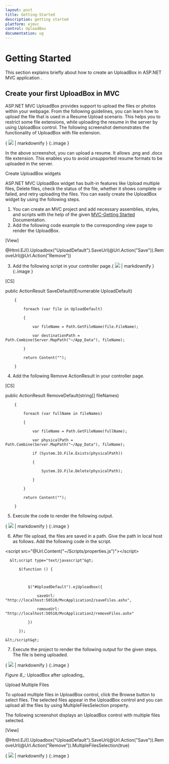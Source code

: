 ```yaml
---
layout: post
title: Getting-Started
description: getting started
platform: ejmvc
control: UploadBox
documentation: ug
---
```


# Getting Started

This section explains briefly about how to create an UploadBox in ASP.NET MVC application .

## Create your first UploadBox in MVC

ASP.NET MVC UploadBox provides support to upload the files or photos within your webpage. From the following guidelines, you can learn how to upload the file that is used in a Resume Upload scenario. This helps you to restrict some file extensions, while uploading the resume in the server by using UploadBox control. The following screenshot demonstrates the functionality of UploadBox with file extension.

{ ![](Getting-Started_images/Getting-Started_img1.png) | markdownify }
{:.image }


In the above screenshot, you can upload a resume. It allows .png and .docx file extension. This enables you to avoid unsupported resume formats to be uploaded in the server.

Create UploadBox widgets

ASP.NET MVC UploadBox widget has built-in features like Upload multiple files, Delete files, check the status of the file, whether it shows complete or failed, and retry uploading the files.  You can easily create the UploadBox widget by using the following steps.

1. You can create an MVC project and add necessary assemblies, styles, and scripts with the help of the given [MVC-Getting Started](http://help.syncfusion.com/ug/js/Documents/gettingstartedwithmv.htm) Documentation.
2. Add the following code example to the corresponding view page to render the UploadBox.



[View]

@Html.EJ().Uploadbox("UploadDefault").SaveUrl(@Url.Action("Save")).RemoveUrl(@Url.Action("Remove"))



3. Add the following script in your controller page.{ ![](Getting-Started_images/Getting-Started_img2.png) | markdownify }
{:.image }


[CS]

public ActionResult SaveDefault(IEnumerable<HttpPostedFileBase> UploadDefault)

        {

            foreach (var file in UploadDefault)

            {

                var fileName = Path.GetFileName(file.FileName);

                var destinationPath = Path.Combine(Server.MapPath("~/App_Data"), fileName);

            }

            return Content("");

        } 



4. Add the following Remove ActionResult in your controller page.

[CS]



public ActionResult RemoveDefault(string[] fileNames)

        {

            foreach (var fullName in fileNames)

            {

                var fileName = Path.GetFileName(fullName);

                var physicalPath = Path.Combine(Server.MapPath("~/App_Data"), fileName);

                if (System.IO.File.Exists(physicalPath))

                {

                    System.IO.File.Delete(physicalPath);

                }

            }

            return Content("");

        }





5. Execute the code to render the following output.



{ ![](Getting-Started_images/Getting-Started_img3.png) | markdownify }
{:.image }


6. After file upload, the files are saved in a path. Give the path in local host as follows. Add the following code in the script.





 &lt;script src="@Url.Content("~/Scripts/properties.js")"&gt;&lt;/script&gt;



      &lt;script type="text/javascript"&gt;

          $(function () {



              $("#UploadDefault").ejUploadbox({

                  saveUrl: "http://localhost:50510/MvcApplication2/saveFiles.ashx",

                  removeUrl: "http://localhost:50510/MvcApplication2/removeFiles.ashx"

              })

          });

    &lt;/script&gt;



7. Execute the project to render the following output for the given steps. The file is being uploaded.


{ ![](Getting-Started_images/Getting-Started_img4.png) | markdownify }
{:.image }


_Figure_ _8__: UploadBox after uploading_



Upload Multiple Files

To upload multiple files in UploadBox control, click the Browse button to select files. The selected files appear in the UploadBox control and you can upload all the files by using MultipleFilesSelection property.

The following screenshot displays an UploadBox control with multiple files selected.



[View]

@Html.EJ().Uploadbox("UploadDefault").SaveUrl(@Url.Action("Save")).RemoveUrl(@Url.Action("Remove")).MultipleFilesSelection(true)



{ ![](Getting-Started_images/Getting-Started_img5.png) | markdownify }
{:.image }


